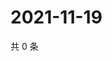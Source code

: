 # 2021-11-19

共 0 条

<!-- BEGIN WEIBO -->
<!-- 最后更新时间 Fri Nov 19 2021 13:12:28 GMT+0800 (China Standard Time) -->

<!-- END WEIBO -->
